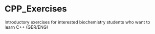 # CPP_Exercises
Introductory exercises for interested biochemistry students who want to learn C++ (GER/ENG)
